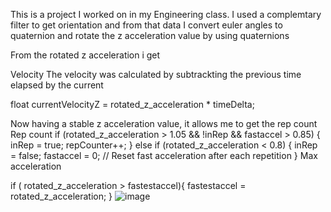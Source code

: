 This is a project I worked on in my Engineering class. I used a complemtary filter to get orientation and from that data I convert euler angles to quaternion and rotate the z acceleration value by using quaternions

From the rotated z acceleration i get

Velocity
The velocity was calculated by subtrackting the previous time elapsed by the current

float currentVelocityZ = rotated_z_acceleration * timeDelta;

Now having a stable z acceleration value, it allows me to get the rep count
Rep count
if (rotated_z_acceleration > 1.05 && !inRep && fastaccel > 0.85) {
      inRep = true;
      repCounter++;
    } else if (rotated_z_acceleration < 0.8) {
      inRep = false;
      fastaccel = 0; // Reset fast acceleration after each repetition
    }
Max acceleration

 if ( rotated_z_acceleration > fastestaccel){
        fastestaccel = rotated_z_acceleration;
      }
![image](https://github.com/JacobCoblentzdev/Oriented-Velocity-Tracker/assets/170132280/669eb7ef-2598-4278-a930-c02ea360af27)

